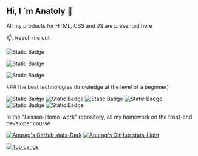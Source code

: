 ## Hi, I `m Anatoly 👋

All my products for HTML, CSS and JS are presented here

📫: Reach me out

![Static Badge](https://img.shields.io/badge/Telegram-https%3A%2F%2Ft.me%2FToxaMixer-%23c2660a?style=flat&logo=telegram&logoColor=%230A66C2&logoSize=auto&link=https%3A%2F%2Ft.me%2FToxaMixer
)



![Static Badge](https://img.shields.io/badge/linkedin-www.linkedin.com%2Fin%2Fanatolykolokiets-%23c2660a?style=flat&logo=linkedin&logoColor=%230A66C2&logoSize=auto&link=https%3A%2F%2Fwww.linkedin.com%2Fin%2Fanatolykolokiets&link=link)


![Static Badge](https://img.shields.io/badge/Email-Anatoly_Kolomiets%40outlook.com-%23c2660a?style=flat&logo=email&logoColor=%230A66C2&logoSize=auto&link=%3Ca%20href%3D%22www.linkedin.com%2Fin%2Fanatolykolokiets%22%3E%3C%2Fa%3E)

###The best technologies (knowledge at the level of a beginner)

![Static Badge](https://img.shields.io/badge/HTML--%23c2660a?style=flat&logo=HTML&logoColor=%230A66C2&logoSize=auto)
![Static Badge](https://img.shields.io/badge/CSS--%23c2660a?style=flat&logo=HTML&logoColor=%230A66C2&logoSize=auto)
![Static Badge](https://img.shields.io/badge/JS--%23c2660a?style=flat&logo=HTML&logoColor=%230A66C2&logoSize=auto)
![Static Badge](https://img.shields.io/badge/TS--%23c2660a?style=flat&logo=HTML&logoColor=%230A66C2&logoSize=auto)
![Static Badge](https://img.shields.io/badge/ReactJS--%23c2660a?style=flat&logo=HTML&logoColor=%230A66C2&logoSize=auto)
![Static Badge](https://img.shields.io/badge/NextJS--%23c2660a?style=flat&logo=HTML&logoColor=%230A66C2&logoSize=auto)



In the "Lesson-Home-work" repository, all my homework on the front-end developer course

[![Anurag's GitHub stats-Dark](https://github-readme-stats.vercel.app/api?username=Toxa1704&show_icons=true&theme=dark#gh-dark-mode-only)](https://github.com/anuraghazra/github-readme-stats#gh-dark-mode-only)
[![Anurag's GitHub stats-Light](https://github-readme-stats.vercel.app/api?username=Toxa1704&show_icons=true&theme=default#gh-light-mode-only)](https://github.com/anuraghazra/github-readme-stats#gh-light-mode-only)

[![Top Langs](https://github-readme-stats.vercel.app/api/top-langs/?username=Toxa1704&layout=donut)](https://github.com/anuraghazra/github-readme-stats)
